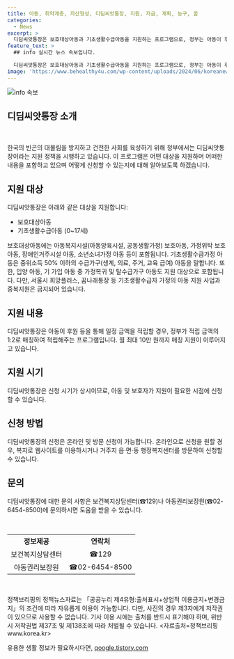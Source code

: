 ```yaml
---
title: 아동, 취약계층, 자산형성, 디딤씨앗통장, 지원, 자금, 계획, 농구, 꿈
categories:
  - News
excerpt: >
  디딤씨앗통장은 보호대상아동과 기초생활수급아동을 지원하는 프로그램으로, 정부는 아동이 후원 등을 통해 적립한 금액의 1:2로 매칭해준다. 이로써 빈곤의 대물림을 방지하고 건전한 사회를 육성하는 데 기여하고 있다. 신청은 온라인 및 방문신청이 가능하며, 상시 지원되고 있다. 더 자세한 내용은 보건복지상담센터 및 아동권리보장원으로 문의하면 된다.
feature_text: >
  ## info 실시간 뉴스 속보입니다.

  디딤씨앗통장은 보호대상아동과 기초생활수급아동을 지원하는 프로그램으로, 정부는 아동이 후원 등을 통해 적립한 금액의 1:2로 매칭해준다. 이로써 빈곤의 대물림을 방지하고 건전한 사회를 육성하는 데 기여하고 있다. 신청은 온라인 및 방문신청이 가능하며, 상시 지원되고 있다. 더 자세한 내용은 보건복지상담센터 및 아동권리보장원으로 문의하면 된다.
image: 'https://www.behealthy4u.com/wp-content/uploads/2024/06/koreanews.jpg'
---
```


<p><img src="https://www.behealthy4u.com/wp-content/uploads/2024/06/koreanews.jpg" alt="info 속보" /></p>

<h2 data-ke-size="size26">디딤씨앗통장 소개</h2>

<p data-ke-size="size16">&nbsp;</p>

<p>한국의 빈곤의 대물림을 방지하고 건전한 사회를 육성하기 위해 정부에서는 디딤씨앗통장이라는 지원 정책을 시행하고 있습니다. 이 프로그램은 어떤 대상을 지원하며 어떠한 내용을 포함하고 있으며 어떻게 신청할 수 있는지에 대해 알아보도록 하겠습니다.</p>

<h2 data-ke-size="size24">지원 대상</h2>

<p data-ke-size="size16">디딤씨앗통장은 아래와 같은 대상을 지원합니다:</p>

<ul>
<li>보호대상아동</li>
<li>기초생활수급아동 (0~17세)</li>
</ul>

<p data-ke-size="size16">보호대상아동에는 아동복지시설(아동양육시설, 공동생활가정) 보호아동, 가정위탁 보호아동, 장애인거주시설 아동, 소년소녀가정 아동 등이 포함됩니다. 기초생활수급가정 아동은 중위소득 50% 이하의 수급가구(생계, 의료, 주거, 교육 급여) 아동을 말합니다. 또한, 입양 아동, 기 가입 아동 중 가정복귀 및 탈수급가구 아동도 지원 대상으로 포함됩니다. 다만, 서울시 희망플러스, 꿈나래통장 등 기초생활수급자 가정의 아동 지원 사업과 중복지원은 금지되어 있습니다.</p>

<h2 data-ke-size="size24">지원 내용</h2>

<p data-ke-size="size16">디딤씨앗통장은 아동이 후원 등을 통해 일정 금액을 적립할 경우, 정부가 적립 금액의 1:2로 매칭하여 적립해주는 프로그램입니다. 월 최대 10만 원까지 매칭 지원이 이루어지고 있습니다.</p>

<h2 data-ke-size="size24">지원 시기</h2>

<p data-ke-size="size16">디딤씨앗통장은 신청 시기가 상시이므로, 아동 및 보호자가 지원이 필요한 시점에 신청할 수 있습니다.</p>

<h2 data-ke-size="size24">신청 방법</h2>

<p data-ke-size="size16">디딤씨앗통장의 신청은 온라인 및 방문 신청이 가능합니다. 온라인으로 신청을 원할 경우, 복지로 웹사이트를 이용하시거나 거주지 읍·면·동 행정복지센터를 방문하여 신청할 수 있습니다.</p>

<h2 data-ke-size="size24">문의</h2>

<p data-ke-size="size16">디딤씨앗통장에 대한 문의 사항은 보건복지상담센터(☎129)나 아동권리보장원(☎02-6454-8500)에 문의하시면 도움을 받을 수 있습니다.</p>

<p data-ke-size="size16">&nbsp;</p>

<table>
<tbody>
<tr>
<td style="text-align: center; height: 17px;"><b>정보제공</b></td>
<td style="text-align: center; height: 17px;"><b>연락처</b></td>
</tr>
<tr>
<td style="text-align: center; height: 17px;">보건복지상담센터</td>
<td style="text-align: center; height: 17px;">☎129</td>
</tr>
<tr>
<td style="text-align: center; height: 17px;">아동권리보장원</td>
<td style="text-align: center; height: 17px;">☎02-6454-8500</td>
</tr>
</tbody>
</table>

<p data-ke-size="size16">&nbsp;</p>

<p data-ke-size="size16">정책브리핑의 정책뉴스자료는 「공공누리 제4유형:출처표시+상업적 이용금지+변경금지」의 조건에 따라 자유롭게 이용이 가능합니다. 다만, 사진의 경우 제3자에게 저작권이 있으므로 사용할 수 없습니다. 기사 이용 시에는 출처를 반드시 표기해야 하며, 위반 시 저작권법 제37조 및 제138조에 따라 처벌될 수 있습니다. <자료출처=정책브리핑 www.korea.kr></p>
유용한 생활 정보가 필요하시다면, <a href="https://qoogle.tistory.com" rel="dofollow">qoogle.tistory.com</a>


